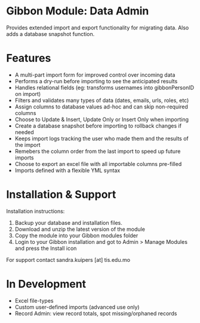 # Gibbon Module: Data Admin
Provides extended import and export functionality for migrating data. Also adds a database snapshot function.

Features
========

* A multi-part import form for improved control over incoming data
* Performs a dry-run before importing to see the anticipated results
* Handles relational fields (eg: transforms usernames into gibbonPersonID on import)
* Filters and validates many types of data (dates, emails, urls, roles, etc)
* Assign columns to database values ad-hoc and can skip non-required columns
* Choose to Update & Insert, Update Only or Insert Only when importing
* Create a database snapshot before importing to rollback changes if needed
* Keeps import logs tracking the user who made them and the results of the import
* Remebers the column order from the last import to speed up future imports
* Choose to export an excel file with all importable columns pre-filled
* Imports defined with a flexible YML syntax

Installation & Support
======================

Installation instructions:

1. Backup your database and installation files.
2. Download and unzip the latest version of the module 
3. Copy the module into your Gibbon modules folder
3. Login to your Gibbon installation and got to Admin > Manage Modules and press the Install icon

For support contact sandra.kuipers [at] tis.edu.mo 


In Development
==============

* Excel file-types
* Custom user-defined imports (advanced use only)
* Record Admin: view record totals, spot missing/orphaned records